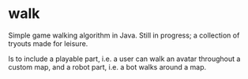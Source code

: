 # walk
Simple game walking algorithm in Java. Still in progress; a collection of tryouts made for leisure.

Is to include a playable part, i.e. a user can walk an avatar throughout a custom map, and a robot part, i.e. a bot walks around a map.
